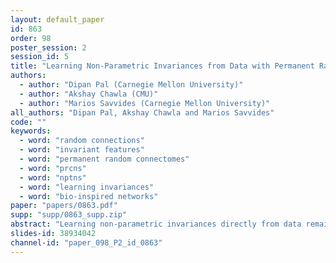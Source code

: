 ```yaml
---
layout: default_paper
id: 863
order: 98
poster_session: 2
session_id: 5
title: "Learning Non-Parametric Invariances from Data with Permanent Random Connectomes"
authors:
  - author: "Dipan Pal (Carnegie Mellon University)"
  - author: "Akshay Chawla (CMU)"
  - author: "Marios Savvides (Carnegie Mellon University)"
all_authors: "Dipan Pal, Akshay Chawla and Marios Savvides"
code: ""
keywords:
  - word: "random connections"
  - word: "invariant features"
  - word: "permanent random connectomes"
  - word: "prcns"
  - word: "nptns"
  - word: "learning invariances"
  - word: "bio-inspired networks"
paper: "papers/0863.pdf"
supp: "supp/0863_supp.zip"
abstract: "Learning non-parametric invariances directly from data remains an important open problem. In this paper, we introduce a new architectural layer for convolutional networks which is capable of learning general invariances from data itself. This layer can learn invariance to non-parametric transformations and interestingly, motivates and incorporates permanent random connectomes, thereby being called Permanent Random Connectome Non-Parametric Transformation Networks (PRC-NPTN). PRC-NPTN networks are initialized with random connections (not just weights) which are a small subset of the connections in a fully connected convolution layer. Importantly, these connections in PRC-NPTNs once initialized remain permanent throughout training and testing.  Permanent random connectomes make these architectures loosely more biologically plausible than many other mainstream network architectures which require highly ordered structures. We motivate randomly initialized connections as a simple method to learn invariance from data itself while invoking invariance towards multiple nuisance transformations simultaneously. We find that these randomly initialized permanent connections have positive effects on generalization, outperform much larger ConvNet baselines and the recently proposed Non-Parametric Transformation Network (NPTN) on benchmarks such as augmented MNIST, ETH-80 and CIFAR10, that enforce learning invariances from the data itself."
slides-id: 38934042
channel-id: "paper_098_P2_id_0863"
---
```

